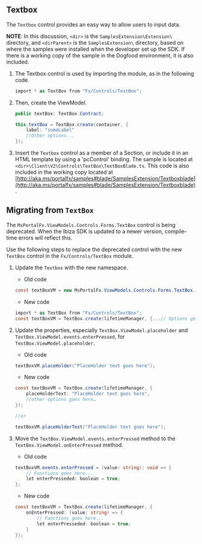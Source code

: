 <a name="textbox"></a>
## Textbox

The `Textbox` control provides an easy way to allow users to input data.

**NOTE**: In this discussion, `<dir>` is the `SamplesExtension\Extension\` directory, and  `<dirParent>`  is the `SamplesExtension\` directory, based on where the samples were installed when the developer set up the SDK. If there is a working copy of the sample in the Dogfood environment, it is also included.

1. The Textbox control is used by importing the module, as in the following code.

    ```c#
    import * as TextBox from "Fx/Controls/TextBox";
    ```

1. Then, create the ViewModel.

    ```c#
    public textBox: TextBox.Contract;

    this.textBox = TextBox.create(container, {
        label: "someLabel"
        //Other options...
    });
    ```

1. Insert the `Textbox` control as a member of a Section, or include it in an HTML template by using a 'pcControl' binding. The sample is located at `<dir>\Client\V2\Controls\TextBox\TextBoxBlade.ts`. This code is also included in the working copy located at [http://aka.ms/portalfx/samples#blade/SamplesExtension/Textboxblade](http://aka.ms/portalfx/samples#blade/SamplesExtension/Textboxblade).

<a name="migrating-from-textbox"></a>
## Migrating from  <code>TextBox</code>

The `MsPortalFx.ViewModels.Controls.Forms.TextBox` control is being deprecated. When the Ibiza SDK is updated to a newer version,  compile-time errors will reflect this.

<!--TODO:  Determine what namespace contains the new one, if the old one is named MsPortalFx.ViewModels.Controls.Forms.TextBox -->

Use the following steps to replace the deprecated control with the new `TextBox` control in the `Fx/Controls/TextBox` module.

1. Update the `Textbox` with the new namespace.

    * Old code
    
    ```cs
    const textBoxVM = new MsPortalFx.ViewModels.Controls.Forms.TextBox.ViewModel(lifetimeManager, {...// Options goes here});
    ```

   * New code
  
    ```cs
    import * as TextBox from "Fx/Controls/TextBox";
    const textBoxVM = TextBox.create(lifetimeManager, {...// Options goes here});
    ```
 

1. Update the properties, especially `TextBox.ViewModel.placeholder` and `TextBox.ViewModel.events.enterPressed`, for `TextBox.ViewModel.placeholder`.

    * Old code

    ```cs
    textBoxVM.placeHolder("PlaceHolder text goes here");
    ```
 
    * New code

    ```cs
    const textBoxVM = TextBox.create(lifetimeManager, {
        placeHolderText: "PlaceHolder text goes here",
        //other options goes here…
    });

    //or

    textBoxVM.placeHolderText("PlaceHolder text goes here");
    ```

1. Move the `TextBox.ViewModel.events.enterPressed` method  to the `TextBox.ViewModel.onEnterPressed` method.

   * Old code
    <!--TODO:  Determine whether  enterPresseded is a typographical error. -->
    
    ```cs
    textBoxVM.events.enterPressed = (value: string): void => {
        // Functions goes here...
        let enterPresseded: boolean = true;
    };
    ```

   * New code
    
    ```cs
    const textBoxVM = TextBox.create(lifetimeManager, {
        onEnterPressed: (value: string) => {
            // Functions goes here...
            let enterPresseded: boolean = true;
        }
    });
    ```
